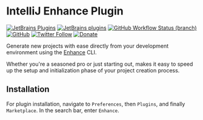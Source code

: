 # IntelliJ Enhance Plugin

[![JetBrains Plugins](https://img.shields.io/jetbrains/plugin/v/22273-enhance)](https://plugins.jetbrains.com/plugin/22273-enhance)
[![JetBrains plugins](https://img.shields.io/jetbrains/plugin/d/22273-enhance)](https://plugins.jetbrains.com/plugin/22273-enhance/versions)
[![GitHub Workflow Status (branch)](https://img.shields.io/github/actions/workflow/status/KartanHQ/intellij-enhance/build.yml?branch=master)](https://github.com/KartanHQ/intellij-enhance/actions/workflows/build.yml)
[![GitHub](https://img.shields.io/github/license/KartanHQ/intellij-enhance)](https://github.com/KartanHQ/intellij-enhance/blob/master/LICENSE)
[![Twitter Follow](https://img.shields.io/badge/follow-%40nekofar-1DA1F2?logo=twitter&style=flat)](https://twitter.com/nekofar)
[![Donate](https://img.shields.io/badge/donate-nekofar.crypto-a2b9bc?logo=ko-fi&logoColor=white)](https://ud.me/nekofar.crypto)


<!-- Plugin description -->
Generate new projects with ease directly from your development environment using the [Enhance](https://enhance.dev/) CLI. 

Whether you're a seasoned pro or just starting out, makes it easy to speed up the setup and initialization phase of your project creation process.
<!-- Plugin description end -->

## Installation

For plugin installation, navigate to `Preferences`, then `Plugins`, and finally `Marketplace`. In the search bar, enter `Enhance`.

